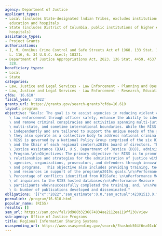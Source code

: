 ```yaml
---
agency: Department of Justice
applicant_types:
- Local (includes State-designated lndian Tribes, excludes institutions of higher
  education and hospitals
- State (includes District of Columbia, public institutions of higher education and
  hospitals)
assistance_types:
- Project Grants
authorizations:
- I, M, Omnibus Crime Control and Safe Streets Act of 1968. 133 Stat. 13, 117. Pub.
  L. 116, 6. 34 U.S.C. &sect; 10321.
- Department of Justice Appropriations Act, 2023. 136 Stat. 4459, 4537. Pub. L. 117,
  328.
beneficiary_types:
- Local
- State
categories:
- Law, Justice and Legal Services - Law Enforcement - Planning and Operations
- Law, Justice and Legal Services - Law Enforcement - Research, Education, Training
cfda: '16.610'
fiscal_year: '2022'
grants_url: https://grants.gov/search-grants?cfda=16.610
layout: program
objective: "Goals: The goal is to assist agencies in reducing violent crime and support\
  \ law enforcement through officer safety, enhance the ability to identify, target,\
  \ and remove criminal conspiracies and activities spanning multi-jurisdictional,\
  \ multi-state, and sometime international boundaries. While the RISS Centers operate\
  \ independently and are tailored to support the unique needs of the region served,\
  \ they also operate as a collective body to address national criminal justice issues.\
  \ RISS is governed by a National Policy Group comprised of the six RISS Directors\
  \ and the Chair of each regional center\u2019s board of directors. The Bureau of\
  \ Justice Assistance (BJA), U.S. Department of Justice (DOJ), administers the RISS\
  \ Program.\n\nObjectives: The primary objective for RISS is to promote and strengthen\
  \ relationships and strategies for the administration of justice with law enforcement\
  \ agencies, organizations, prosecutors, and defenders through innovative leadership\
  \ and programs.  This objective also includes providing training, technical assistance,\
  \ and resources in support of the program\u2019s goals.\n\nPerformance Measure 1:\
  \ Percentage of conflicts identified from RISSafe; \n\nPerformance Measure  2: Number\
  \ of inquiries to the RISS hosted databases;\n\nPerformance Measure  3: Number of\
  \ participants who\nsuccessfully completed the training; and, \n\nPerformance Measure\
  \ 4: Number of publications developed and disseminated."
obligations: '[{"x":"2022","sam_estimate":0.0,"sam_actual":42301513.0,"usa_spending_actual":42301514.0},{"x":"2023","sam_estimate":44000000.0,"sam_actual":0.0,"usa_spending_actual":40995646.0},{"x":"2024","sam_estimate":40000000.0,"sam_actual":0.0,"usa_spending_actual":0.0}]'
permalink: /program/16.610.html
popular_name: (RISS)
results: []
sam_url: https://sam.gov/fal/9d980b3236874834ae2112ea119ff230/view
sub-agency: Office of Justice Programs
title: Regional Information Sharing Systems
usaspending_url: https://www.usaspending.gov/search/?hash=b504f6ea01cb7b115ad600cb4da17585
---
```

